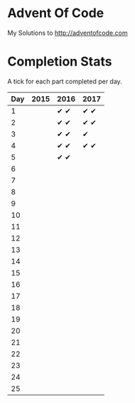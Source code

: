 ﻿# Advent Of Code
My Solutions to http://adventofcode.com

# Completion Stats

A tick for each part completed per day.

| Day | 2015 | 2016 | 2017 |
|-----|------|------|------|
| 1   |      | ✔ ✔ | ✔ ✔ |
| 2   |      | ✔ ✔ | ✔ ✔ |
| 3   |      | ✔ ✔ | ✔   |
| 4   |      | ✔ ✔ | ✔ ✔ |
| 5   |      | ✔ ✔ |      |
| 6   |      |      |      |
| 7   |      |      |      |
| 8   |      |      |      |
| 9   |      |      |      |
| 10  |      |      |      |
| 11  |      |      |      |
| 12  |      |      |      |
| 13  |      |      |      |
| 14  |      |      |      |
| 15  |      |      |      |
| 16  |      |      |      |
| 17  |      |      |      |
| 18  |      |      |      |
| 19  |      |      |      |
| 20  |      |      |      |
| 21  |      |      |      |
| 22  |      |      |      |
| 23  |      |      |      |
| 24  |      |      |      |
| 25  |      |      |      |
